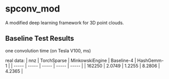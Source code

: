 # spconv_mod
A modified deep learning framework for 3D point clouds.


## Baseline Test Results
one convolution time (on Tesla V100, ms)

real data:
| nnz | TorchSparse | MinkowskiEngine | Baseline-4 | HashGemm-1 | 
| ----- | ----- | ----- | ----- | ----- |
| 162250 | 2.0749 | 1.2255 | 8.2806 | 4.2365 |


